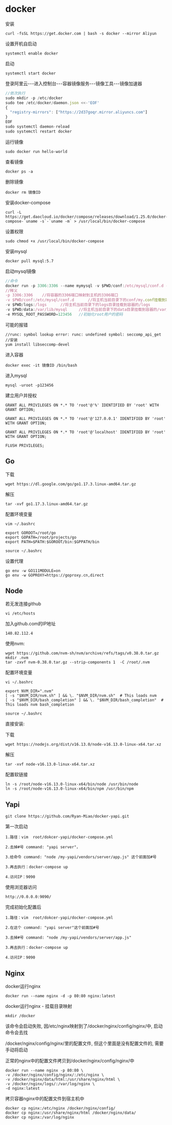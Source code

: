 # docker

安装

~~~
curl -fsSL https://get.docker.com | bash -s docker --mirror Aliyun
~~~

设置开机自启动

~~~
systemctl enable docker
~~~

启动

~~~
systemctl start docker
~~~

登录阿里云---进入控制台---容器镜像服务---镜像工具---镜像加速器

~~~js
//依次执行
sudo mkdir -p /etc/docker
sudo tee /etc/docker/daemon.json <<-'EOF'
{
  "registry-mirrors": ["https://2d37goqr.mirror.aliyuncs.com"]
}
EOF
sudo systemctl daemon-reload
sudo systemctl restart docker
~~~

运行镜像

~~~
sudo docker run hello-world
~~~

查看镜像

~~~
docker ps -a
~~~

删除镜像

~~~
docker rm 镜像ID
~~~

安装docker-compose

~~~
curl -L https://get.daocloud.io/docker/compose/releases/download/1.25.0/docker-compose-`uname -s`-`uname -m` > /usr/local/bin/docker-compose
~~~

设置权限

~~~
sudo chmod +x /usr/local/bin/docker-compose
~~~

安装mysql

~~~
docker pull mysql:5.7
~~~

启动mysql镜像

~~~js
//命令
docker run -p 3306:3306 --name mymysql -v $PWD/conf:/etc/mysql/conf.d -v $PWD/logs:/logs -v $PWD/data:/var/lib/mysql -e MYSQL_ROOT_PASSWORD=123456 -d mysql:5.7
//释义
-p 3306:3306	//将容器的3306端口映射到主机的3306端口
-v $PWD/conf:/etc/mysql/conf.d		//将主机当前目录下的conf/my.conf挂载到容器的/etc/mysql/my.conf
-v $PWD/logs:/logs		//将主机当前目录下的logs目录挂载到容器的/logs
-v $PWD/data:/var/lib/mysql		//将主机当前目录下的data目录挂载到容器的/var/lib/mysql
-e MYSQL_ROOT_PASSWORD=123456	//初始化root用户的密码
~~~

可能的报错

~~~
//runc: symbol lookup error: runc: undefined symbol: seccomp_api_get
//安装
yum install libseccomp-devel
~~~

进入容器

~~~
docker exec -it 镜像ID /bin/bash
~~~

进入mysql

~~~
mysql -uroot -p123456
~~~

建立用户并授权

~~~
GRANT ALL PRIVILEGES ON *.* TO 'root'@'%' IDENTIFIED BY 'root' WITH GRANT OPTION;

GRANT ALL PRIVILEGES ON *.* TO 'root'@'127.0.0.1' IDENTIFIED BY 'root' WITH GRANT OPTION;

GRANT ALL PRIVILEGES ON *.* TO 'root'@'localhost' IDENTIFIED BY 'root' WITH GRANT OPTION;

FLUSH PRIVILEGES;
~~~

## Go

下载

~~~
wget https://dl.google.com/go/go1.17.3.linux-amd64.tar.gz
~~~

解压

~~~
tar -xvf go1.17.3.linux-amd64.tar.gz
~~~

配置环境变量

~~~
vim ~/.bashrc

export GOROOT=/root/go
export GOPATH=/root/projects/go
export PATH=$PATH:$GOROOT/bin:$GPPATH/bin

source ~/.bashrc
~~~

设置代理

~~~
go env -w GO111MODULE=on
go env -w GOPROXY=https://goproxy.cn,direct
~~~

## Node

若无发连接github

~~~
vi /etc/hosts
~~~

加入github.com的IP地址

~~~
140.82.112.4
~~~

使用nvm:

~~~
wget https://github.com/nvm-sh/nvm/archive/refs/tags/v0.38.0.tar.gz
mkdir .nvm
tar -zxvf nvm-0.38.0.tar.gz --strip-components 1  -C /root/.nvm
~~~

配置环境变量

~~~
vi ~/.bashrc
~~~

~~~
export NVM_DIR=".nvm"
[ -s "$NVM_DIR/nvm.sh" ] && \. "$NVM_DIR/nvm.sh"  # This loads nvm
[ -s "$NVM_DIR/bash_completion" ] && \. "$NVM_DIR/bash_completion"  # This loads nvm bash_completion
~~~

~~~
source ~/.bashrc
~~~

直接安装:

下载

~~~
wget https://nodejs.org/dist/v16.13.0/node-v16.13.0-linux-x64.tar.xz
~~~

解压

~~~
tar -xvf node-v16.13.0-linux-x64.tar.xz
~~~

配置软链接

~~~
ln -s /root/node-v16.13.0-linux-x64/bin/node /usr/bin/node
ln -s /root/node-v16.13.0-linux-x64/bin/npm /usr/bin/npm
~~~



## Yapi

~~~
git clone https://github.com/Ryan-Miao/docker-yapi.git
~~~

第一次启动

~~~
1.路径：vim  root/dokcer-yapi/docker-compose.yml 

2.去掉#号 command: "yapi server"，

3.给命令 command: "node /my-yapi/vendors/server/app.js" 这个前面加#号

3.再去执行：docker-compose up

4.访问IP：9090
~~~

使用浏览器访问

~~~
http://0.0.0.0:9090/
~~~

完成初始化配置后

~~~
1.路径：vim  root/dokcer-yapi/docker-compose.yml 

2.在这个 command: "yapi server"这个前面加#号

3.去掉#号 command: "node /my-yapi/vendors/server/app.js" 

3.再去执行：docker-compose up

4.访问IP：9090
~~~



## Nginx

docker运行nginx

~~~
docker run --name nginx -d -p 80:80 nginx:latest
~~~

docker运行nginx - 挂载目录映射

~~~
mkdir /docker
~~~

该命令会启动失败, 因/etc/nginx映射到了/docker/nginx/config/nginx/中, 启动命令会去找

/docker/nginx/config/nginx/里的配置文件, 但这个里面是没有配置文件的, 需要手动将启动

正常的nginx中的配置文件拷贝到/docker/nginx/config/nginx/中

~~~
docker run --name nginx -p 80:80 \
-v /docker/nginx/config/nginx/:/etc/nginx \
-v /docker/nginx/data/html:/usr/share/nginx/html \
-v /docker/nginx/logs/:/var/log/nginx \
-d nginx:latest
~~~

拷贝容器nginx中的配置文件到宿主机中

~~~
docker cp nginx:/etc/nginx /docker/nginx/config/
docker cp nginx:/usr/share/nginx/html /docker/nginx/data/
docker cp nginx:/var/log/nginx 
~~~
